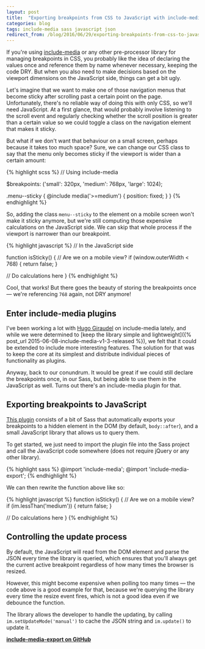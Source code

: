 ```yaml
---
layout: post
title:  "Exporting breakpoints from CSS to JavaScript with include-media"
categories: blog
tags: include-media sass javascript json
redirect_from: /blog/2016/06/29/exporting-breakpoints-from-css-to-javascript-with-include-media.html
---
```

If you're using [include-media](http://include-media.com) or any other pre-processor library for managing breakpoints in CSS, you probably like the idea of declaring the values once and reference them by name whenever necessary, keeping the code DRY. But when you also need to make decisions based on the viewport dimensions on the JavaScript side, things can get a bit ugly.<!--more-->

Let's imagine that we want to make one of those navigation menus that become sticky after scrolling past a certain point on the page. Unfortunately, there's no reliable way of doing this with only CSS, so we'll need JavaScript. At a first glance, that would probably involve listening to the scroll event and regularly checking whether the scroll position is greater than a certain value so we could toggle a class on the navigation element that makes it sticky.

But what if we don't want that behaviour on a small screen, perhaps because it takes too much space? Sure, we can change our CSS class to say that the menu only becomes sticky if the viewport is wider than a certain amount:

{% highlight scss %}
// Using include-media

$breakpoints: ('small': 320px, 'medium': 768px, 'large': 1024);

.menu--sticky {
    @include media('>=medium') {
        position: fixed;
    }
}
{% endhighlight %}

So, adding the class `menu--sticky` to the element on a mobile screen won't make it sticky anymore, but we're still computing those expensive calculations on the JavaScript side. We can skip that whole process if the viewport is narrower than our breakpoint.

{% highlight javascript %}
// In the JavaScript side

function isSticky() {
  // Are we on a mobile view?
  if (window.outerWidth < 768) {
    return false;
  }

  // Do calculations here
}
{% endhighlight %}

Cool, that works! But there goes the beauty of storing the breakpoints once — we're referencing `768` again, not DRY anymore!

## Enter include-media plugins

I've been working a lot with [Hugo Giraudel](https://twitter.com/hugogiraudel) on include-media lately, and while we were determined to [keep the library simple and lightweight]({% post_url 2015-06-08-include-media-v1-3-released %}), we felt that it could be extended to include more interesting features. The solution for that was to keep the core at its simplest and distribute individual pieces of functionality as plugins.

Anyway, back to our conundrum. It would be great if we could still declare the breakpoints once, in our Sass, but being able to use them in the JavaScript as well. Turns out there's an include-media plugin for that.

## Exporting breakpoints to JavaScript

[This plugin](https://github.com/eduardoboucas/include-media-export) consists of a bit of Sass that automatically exports your breakpoints to a hidden element in the DOM (by default, `body::after`), and a small JavaScript library that allows us to query them.

To get started, we just need to import the plugin file into the Sass project and call the JavaScript code somewhere (does not require jQuery or any other library).

{% highlight sass %}
@import 'include-media';
@import 'include-media-export';
{% endhighlight %}

We can then rewrite the function above like so:

{% highlight javascript %}
function isSticky() {
  // Are we on a mobile view?
  if (im.lessThan('medium')) {
    return false;
  }

  // Do calculations here
}
{% endhighlight %}

## Controlling the update process

By default, the JavaScript will read from the DOM element and parse the JSON every time the library is queried, which ensures that you'll always get the current active breakpoint regardless of how many times the browser is resized. 

However, this might become expensive when polling too many times — the code above is a good example for that, because we're querying the library every time the resize event fires, which is not a good idea even if we debounce the function.

The library allows the developer to handle the updating, by calling `im.setUpdateMode('manual')` to cache the JSON string and `im.update()` to update it.<!--tomb-->

**[include-media-export on GitHub](https://github.com/eduardoboucas/include-media-export)**
